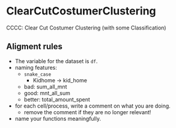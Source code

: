 # ClearCutCostumerClustering
CCCC: Clear Cut Costumer Clustering (with some Classification)

## Aligment rules

- The variable for the dataset is `df`.
- naming features:
  -  `snake_case`
      -  Kidhome -> kid_home
  -  bad: sum_all_mnt
  -  good: mnt_all_sum
  -  better: total_amount_spent
- for each cell/process, write a comment on what you are doing.
  - remove the comment if they are no longer relevant!
- name your functions meaningfully. 
 
